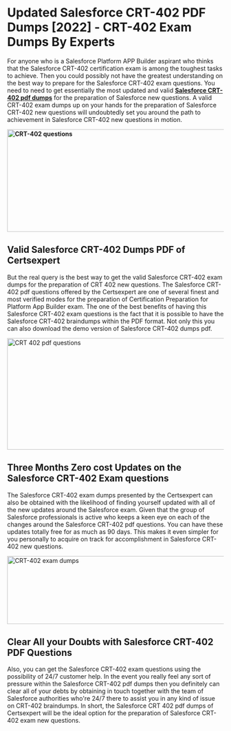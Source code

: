 <h1><strong>Updated Salesforce CRT-402 PDF Dumps [2022] - CRT-402 Exam Dumps By Experts&nbsp;</strong></h1>
<p><span style="font-weight: 400;">For anyone who is a Salesforce Platform APP Builder aspirant who thinks that the Salesforce CRT-402 certification exam is among the toughest tasks to achieve. Then you could possibly not have the greatest understanding on the best way to prepare for the Salesforce CRT-402 exam questions. You need to need to get essentially the most updated and valid <strong><a href="https://www.certsexpert.com/CRT-402-pdf-questions.html">Salesforce CRT-402 pdf dumps</a></strong> for the preparation of Salesforce new questions. A valid  CRT-402 exam dumps up on your hands for the preparation of Salesforce CRT-402 new questions will undoubtedly set you around the path to achievement in Salesforce CRT-402 new questions in motion.</span></p>
<p><span style="font-weight: 400;"><strong><img style="display: block; margin-left: auto; margin-right: auto;" src="https://i.ibb.co/QXh983F/73475278-2429792180625311-4586132736837681152-n.jpg" alt="CRT-402 questions" width="632" height="238" /></strong></span></p>
<h2><strong>Valid Salesforce CRT-402 Dumps PDF of Certsexpert</strong></h2>
<p><span style="font-weight: 400;">But the real query is the best way to get the valid Salesforce CRT-402 exam dumps for the preparation of CRT 402 new questions. The Salesforce CRT-402 pdf questions offered by the Certsexpert are one of several finest and most verified modes for the preparation of Certification Preparation for Platform App Builder exam. The one of the best benefits of having this Salesforce CRT-402 exam questions is the fact that it is possible to have the Salesforce CRT-402 braindumps within the PDF format. Not only this you can also download the demo version of Salesforce CRT-402 dumps pdf.</span></p>
<p><span style="font-weight: 400;"><img style="display: block; margin-left: auto; margin-right: auto;" src="https://i.ibb.co/Jd8hN2L/76714008-3182067705200142-8735104740007870464-n.jpg" alt="CRT 402 pdf questions" width="701" height="259" /></span></p>
<h2><strong>Three Months Zero cost Updates on the Salesforce CRT-402 Exam questions</strong></h2>
<p><span style="font-weight: 400;">The Salesforce CRT-402 exam dumps presented by the Certsexpert can also be obtained with the likelihood of finding yourself updated with all of the new updates around the Salesforce exam. Given that the group of Salesforce professionals is active who keeps a keen eye on each of the changes around the Salesforce CRT-402 pdf questions. You can have these updates totally free for as much as 90 days. This makes it even simpler for you personally to acquire on track for accomplishment in Salesforce CRT-402 new questions.</span></p>
<p><span style="font-weight: 400;"><a href="https://www.certsexpert.com/CRT-402-pdf-questions.html"><img style="display: block; margin-left: auto; margin-right: auto;" src="https://i.ibb.co/TMnKrkJ/75398236-424489711531572-5064688549987614720-n.jpg" alt="CRT-402 exam dumps" width="714" height="158" /></a></span></p>
<h2><strong>Clear All your Doubts with Salesforce CRT-402 PDF Questions</strong></h2>
<p>Also, you can get the Salesforce CRT-402 exam questions using the possibility of 24/7 customer help. In the event you really feel any sort of pressure within the Salesforce CRT-402 pdf dumps then you definitely can clear all of your debts by obtaining in touch together with the team of Salesforce authorities who're 24/7 there to assist you in any kind of issue on  CRT-402 braindumps. In short, the Salesforce CRT 402 pdf dumps of Certsexpert will be the ideal option for the preparation of Salesforce CRT-402 exam new questions.</p>
